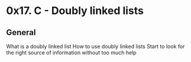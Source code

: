 # 0x17. C - Doubly linked lists
## General
What is a doubly linked list
How to use doubly linked lists
Start to look for the right source of information without too much help
